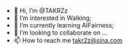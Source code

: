- 👋 Hi, I’m @TAKRZz
- 👀 I’m interested in Walking;
- 🌱 I’m currently learning AIFairness;
- 💞️ I’m looking to collaborate on ...
- 📫 How to reach me takr2z@sina.com


<!---
TAKRZz/TAKRZz is a ✨ special ✨ repository because its `README.md` (this file) appears on your GitHub profile.
You can click the Preview link to take a look at your changes.
--->
